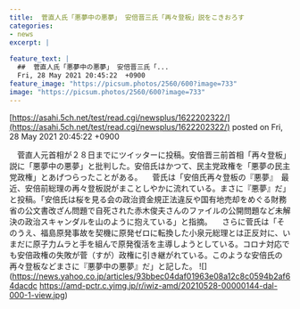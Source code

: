 ```yaml
---
title:  菅直人氏「悪夢中の悪夢」 安倍晋三氏「再々登板」説をこきおろす  
categories:
- news
excerpt: |
  
feature_text: |
  ##  菅直人氏「悪夢中の悪夢」 安倍晋三氏「...
  Fri, 28 May 2021 20:45:22  +0900
feature_image: "https://picsum.photos/2560/600?image=733"
image: "https://picsum.photos/2560/600?image=733"
---
```


[https://asahi.5ch.net/test/read.cgi/newsplus/1622202322/](https://asahi.5ch.net/test/read.cgi/newsplus/1622202322/)
posted on Fri, 28 May 2021 20:45:22  +0900

<!--more-->

　菅直人元首相が２８日までにツイッターに投稿。安倍晋三前首相「再々登板」説に「悪夢中の悪夢」と批判した。安倍氏はかつて、民主党政権を「悪夢の民主党政権」とあげつらったことがある。 　菅氏は「安倍氏再々登板の『悪夢』　最近、安倍前総理の再々登板説がまことしやかに流れている。まさに『悪夢』だ」と投稿。「安倍氏は桜を見る会の政治資金規正法違反や国有地売却をめぐる財務省の公文書改ざん問題で自死された赤木俊夫さんのファイルの公開問題など未解決の政治スキャンダルを山のように抱えている」と指摘。 　さらに菅氏は「そのうえ、福島原発事故を契機に原発ゼロに転換した小泉元総理とは正反対に、いまだに原子力ムラと手を組んで原発復活を主導しようとしている。コロナ対応でも安倍政権の失敗が菅（すが）政権に引き継がれている。このような安倍氏の再々登板などまさに『悪夢中の悪夢』だ」と記した。 ![](https://news.yahoo.co.jp/articles/93bbec04daf01963e08a12c8c0594b2af64dacdc https://amd-pctr.c.yimg.jp/r/iwiz-amd/20210528-00000144-dal-000-1-view.jpg)
